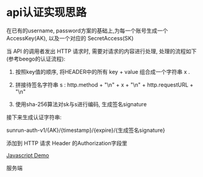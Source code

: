 # api认证实现思路

在已有的username, password方案的基础上,为每一个账号生成一个 AccessKey(AK), 以及一个对应的 SecretAccess(SK)

当 API 的调用者发出 HTTP 请求时,  需要对请求的内容进行处理, 处理的流程如下(参考beego的认证流程):

1. 按照key值的顺序, 将HEADER中的所有 key + value 组合成一个字符串 x .

2. 拼接待签名字符串 s : http.method + "\n" + x + "\n" + http.requestURL + "\n"

3. 使用sha-256算法对sk与s进行编码, 生成签名signature


接下来生成认证字符串:

sunrun-auth-v1/{AK}/{timestamp}/{expire}/{生成签名signature}

添加到 HTTP 请求 Header 的Authorization字段里

[Javascript Demo](/API认证/demo.js) 


服务端